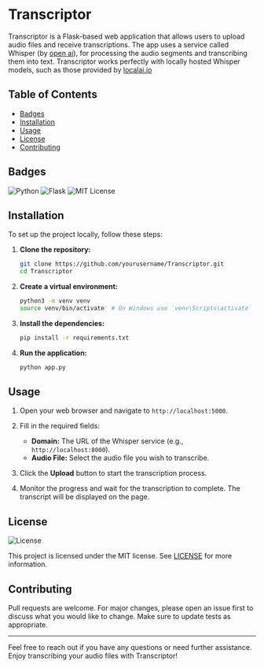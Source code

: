 # Transcriptor

Transcriptor is a Flask-based web application that allows users to upload audio files and receive transcriptions. The app uses a service called Whisper (by [open ai](https://platform.openai.com/docs/guides/speech-to-text)), for processing the audio segments and transcribing them into text. Transcriptor works perfectly with locally hosted Whisper models, such as those provided by [localai.io](https://localai.io/features/audio-to-text/) 

## Table of Contents
- [Badges](#badges)
- [Installation](#installation)
- [Usage](#usage)
- [License](#license)
- [Contributing](#contributing)

## Badges
![Python](https://img.shields.io/badge/python-3.8-blue.svg)
![Flask](https://img.shields.io/badge/flask-1.1.2-blue.svg)
![MIT License](https://img.shields.io/badge/license-MIT-blue.svg)

## Installation

To set up the project locally, follow these steps:

1. **Clone the repository:**
    ```sh
    git clone https://github.com/yourusername/Transcriptor.git
    cd Transcriptor
    ```

2. **Create a virtual environment:**
    ```sh
    python3 -m venv venv
    source venv/bin/activate  # On Windows use `venv\Scripts\activate`
    ```

3. **Install the dependencies:**
    ```sh
    pip install -r requirements.txt
    ```

4. **Run the application:**
    ```sh
    python app.py
    ```

## Usage

1. Open your web browser and navigate to `http://localhost:5000`.

2. Fill in the required fields:
   - **Domain:** The URL of the Whisper service (e.g., `http://localhost:8000`).
   - **Audio File:** Select the audio file you wish to transcribe.

3. Click the **Upload** button to start the transcription process.

4. Monitor the progress and wait for the transcription to complete. The transcript will be displayed on the page.

## License
![License](https://img.shields.io/badge/license-MIT-blue.svg)

This project is licensed under the MIT license. See [LICENSE](LICENSE) for more information.

## Contributing

Pull requests are welcome. For major changes, please open an issue first to discuss what you would like to change. Make sure to update tests as appropriate.

---

Feel free to reach out if you have any questions or need further assistance. Enjoy transcribing your audio files with Transcriptor!
